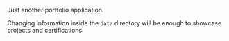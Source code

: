 Just another portfolio application.

Changing information inside the `data` directory will be enough to showcase projects and certifications.
